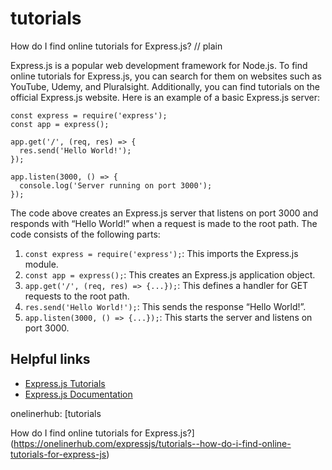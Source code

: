 # tutorials

How do I find online tutorials for Express.js?
// plain

Express.js is a popular web development framework for Node.js. To find online tutorials for Express.js, you can search for them on websites such as YouTube, Udemy, and Pluralsight. Additionally, you can find tutorials on the official Express.js website. Here is an example of a basic Express.js server:

```
const express = require('express');
const app = express();

app.get('/', (req, res) => {
  res.send('Hello World!');
});

app.listen(3000, () => {
  console.log('Server running on port 3000');
});
```

The code above creates an Express.js server that listens on port 3000 and responds with “Hello World!” when a request is made to the root path. The code consists of the following parts:

1. `const express = require('express');`: This imports the Express.js module.
2. `const app = express();`: This creates an Express.js application object.
3. `app.get('/', (req, res) => {...});`: This defines a handler for GET requests to the root path.
4. `res.send('Hello World!');`: This sends the response “Hello World!”.
5. `app.listen(3000, () => {...});`: This starts the server and listens on port 3000.

## Helpful links

- [Express.js Tutorials](https://expressjs.com/en/starter/basic-routing.html)
- [Express.js Documentation](https://expressjs.com/en/4x/api.html)

onelinerhub: [tutorials

How do I find online tutorials for Express.js?](https://onelinerhub.com/expressjs/tutorials--how-do-i-find-online-tutorials-for-express-js)